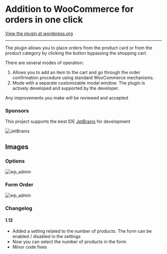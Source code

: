 # Addition to WooCommerce for orders in one click
[View the plugin at wordpress.org](https://wordpress.org/plugins/buy-one-click-woocommerce/)
___
The plugin allows you to place orders from the product card or from the product category by clicking the button bypassing the shopping cart. 

There are several modes of operation:
1. Allows you to add an item to the cart and go through the order confirmation procedure using standard WooCommerce mechanisms. 
2. Mode with a separate customizable modal window. The plugin is actively developed and supported by the developer.

Any improvements you make will be reviewed and accepted

### Sponsors
This project supports the best IDE [JetBrains](https://www.jetbrains.com/?from=Original-texts-yandex-web-master-WordPress)
for development

![JetBrains](https://zixn.ru/wp-content/uploads/jetbrains-logo-wordpress.jpg "jetbrains")

## Images
### Options
![wp_admin](https://zixn.ru/wp-content/uploads/one_click_woo_1.jpg)
### Form Order
![wp_admin](https://zixn.ru/wp-content/uploads/one_click_woo_2.jpg)
### Changelog
#### 1.12
- Added a setting related to the number of products. The form can be enabled / disabled in the settings
- Now you can select the number of products in the form
- Minor code fixes
